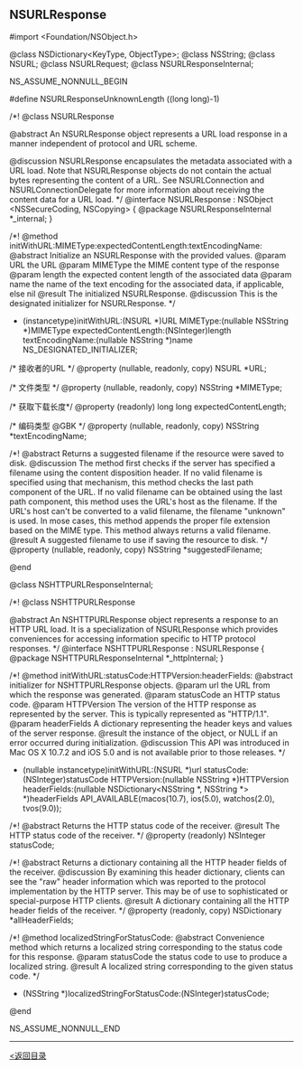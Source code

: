 ## NSURLResponse


#import <Foundation/NSObject.h>

@class NSDictionary<KeyType, ObjectType>;
@class NSString;
@class NSURL;
@class NSURLRequest;
@class NSURLResponseInternal;

NS_ASSUME_NONNULL_BEGIN

#define NSURLResponseUnknownLength ((long long)-1)

/*!
@class NSURLResponse

@abstract An NSURLResponse object represents a URL load response in a
manner independent of protocol and URL scheme.

@discussion NSURLResponse encapsulates the metadata associated
with a URL load. Note that NSURLResponse objects do not contain
the actual bytes representing the content of a URL. See
NSURLConnection and NSURLConnectionDelegate for more information
about receiving the content data for a URL load.
*/
@interface NSURLResponse : NSObject <NSSecureCoding, NSCopying>
{
@package
NSURLResponseInternal *_internal;
}

/*!
@method initWithURL:MIMEType:expectedContentLength:textEncodingName:
@abstract Initialize an NSURLResponse with the provided values.
@param URL the URL
@param MIMEType the MIME content type of the response
@param length the expected content length of the associated data
@param name the name of the text encoding for the associated data, if applicable, else nil
@result The initialized NSURLResponse.
@discussion This is the designated initializer for NSURLResponse.
*/
- (instancetype)initWithURL:(NSURL *)URL MIMEType:(nullable NSString *)MIMEType expectedContentLength:(NSInteger)length textEncodingName:(nullable NSString *)name NS_DESIGNATED_INITIALIZER;

/* 接收者的URL */
@property (nullable, readonly, copy) NSURL *URL;

/* 文件类型 */
@property (nullable, readonly, copy) NSString *MIMEType;

/* 获取下载长度*/
@property (readonly) long long expectedContentLength;

/* 编码类型 @GBK */
@property (nullable, readonly, copy) NSString *textEncodingName;

/*!
@abstract Returns a suggested filename if the resource were saved to disk.
@discussion The method first checks if the server has specified a filename using the
content disposition header. If no valid filename is specified using that mechanism,
this method checks the last path component of the URL. If no valid filename can be
obtained using the last path component, this method uses the URL's host as the filename.
If the URL's host can't be converted to a valid filename, the filename "unknown" is used.
In mose cases, this method appends the proper file extension based on the MIME type.
This method always returns a valid filename.
@result A suggested filename to use if saving the resource to disk.
*/
@property (nullable, readonly, copy) NSString *suggestedFilename;

@end



@class NSHTTPURLResponseInternal;

/*!
@class NSHTTPURLResponse

@abstract An NSHTTPURLResponse object represents a response to an
HTTP URL load. It is a specialization of NSURLResponse which
provides conveniences for accessing information specific to HTTP
protocol responses.
*/
@interface NSHTTPURLResponse : NSURLResponse 
{
@package
NSHTTPURLResponseInternal *_httpInternal;
}

/*!
@method    initWithURL:statusCode:HTTPVersion:headerFields:
@abstract initializer for NSHTTPURLResponse objects.
@param     url the URL from which the response was generated.
@param    statusCode an HTTP status code.
@param    HTTPVersion The version of the HTTP response as represented by the server.  This is typically represented as "HTTP/1.1".
@param     headerFields A dictionary representing the header keys and values of the server response.
@result     the instance of the object, or NULL if an error occurred during initialization.
@discussion This API was introduced in Mac OS X 10.7.2 and iOS 5.0 and is not available prior to those releases.
*/
- (nullable instancetype)initWithURL:(NSURL *)url statusCode:(NSInteger)statusCode HTTPVersion:(nullable NSString *)HTTPVersion headerFields:(nullable NSDictionary<NSString *, NSString *> *)headerFields API_AVAILABLE(macos(10.7), ios(5.0), watchos(2.0), tvos(9.0));

/*! 
@abstract Returns the HTTP status code of the receiver. 
@result The HTTP status code of the receiver. 
*/
@property (readonly) NSInteger statusCode;

/*! 
@abstract Returns a dictionary containing all the HTTP header fields
of the receiver.
@discussion By examining this header dictionary, clients can see
the "raw" header information which was reported to the protocol
implementation by the HTTP server. This may be of use to
sophisticated or special-purpose HTTP clients.
@result A dictionary containing all the HTTP header fields of the
receiver.
*/
@property (readonly, copy) NSDictionary *allHeaderFields;

/*! 
@method localizedStringForStatusCode:
@abstract Convenience method which returns a localized string
corresponding to the status code for this response.
@param statusCode the status code to use to produce a localized string.
@result A localized string corresponding to the given status code.
*/
+ (NSString *)localizedStringForStatusCode:(NSInteger)statusCode;

@end

NS_ASSUME_NONNULL_END







---

[<返回目录](https://weadar.github.io/index)
